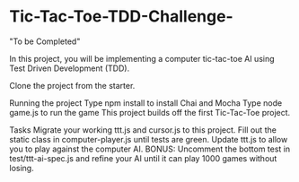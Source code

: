 # Tic-Tac-Toe-TDD-Challenge-
"To be Completed"

In this project, you will be implementing a computer tic-tac-toe AI using Test Driven Development (TDD).

Clone the project from the starter.

Running the project
Type npm install to install Chai and Mocha
Type node game.js to run the game
This project builds off the first Tic-Tac-Toe project.

Tasks
Migrate your working ttt.js and cursor.js to this project.
Fill out the static class in computer-player.js until tests are green.
Update ttt.js to allow you to play against the computer AI.
BONUS: Uncomment the bottom test in test/ttt-ai-spec.js and refine your AI until it can play 1000 games without losing.
